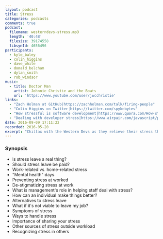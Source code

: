 ```yaml
---
layout: podcast
title: Stress
categories: podcasts
comments: true
podcast:
  filename: westerndevs-stress.mp3
  length: '40:48'
  filesize: 39174558
  libsynId: 4656496
participants:
  - kyle_baley
  - colin_higgins
  - dave_white
  - donald_belcham
  - dylan_smith
  - rob_windsor
music:
  - title: Doctor Man
    artist: Johnnie Christie and the Boats
    url: 'https://www.youtube.com/user/jwcchristie'
links:
  - "Zach Holman at GitHub|https://zachholman.com/talk/firing-people"
  - "Colin Higgins on Twitter|https://twitter.com/spykebytes"
  - "How stressful is software development|https://www.quora.com/How-stressful-is-the-job-of-being-a-software-engineer"
  - "Dealing with developer stress|https://www.airpair.com/javascript/posts/tips-for-dealing-with-developer-stress"
date: 2016-09-09 17:11:22
recorded: 2016-05-20
excerpt: "Chillax with the Western Devs as they relieve their stress through podcast therapy"
---
```


### Synopsis

* Is stress leave a real thing?
* Should stress leave be paid?
* Work-related vs. home-related stress
* "Mental health" days
* Preventing stress at worked
* De-stigmatizing stress at work
* What is management's role in helping staff deal with stress?
* How can an individual make things better?
* Alternatives to stress leave
* What if it's not viable to leave my job?
* Symptoms of stress
* Ways to handle stress
* Importance of sharing your stress
* Other sources of stress outside workload
* Recognizing stress in others
